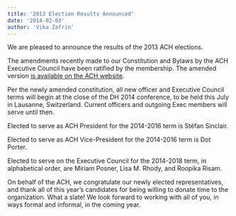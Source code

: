 ```yaml
---
title: '2013 Election Results Announced'
date: '2014-02-03'
author: 'Vika Zafrin'
---
```

We are pleased to announce the results of the 2013 ACH elections.

The amendments recently made to our Constitution and Bylaws by the ACH Executive Council have been ratified by the membership. The amended version [is available on the ACH website](http://ach.org/about-ach/constitution/ "Constitution & Bylaws of the Association for Computers and the Humanities").

Per the newly amended constitution, all new officer and Executive Council terms will begin at the close of the DH 2014 conference, to be held this July in Lausanne, Switzerland. Current officers and outgoing Exec members will serve until then.

Elected to serve as ACH President for the 2014-2016 term is Stéfan Sinclair.

Elected to serve as ACH Vice-President for the 2014-2016 term is Dot Porter.

Elected to serve on the Executive Council for the 2014-2018 term, in alphabetical order, are Miriam Posner, Lisa M. Rhody, and Roopika Risam.

On behalf of the ACH, we congratulate our newly elected representatives, and thank all of this year’s candidates for being willing to donate time to the organization. What a slate! We look forward to working with all of you, in ways formal and informal, in the coming year.